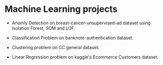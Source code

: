 # Machine Learning projects

- Anomly Detection on breast-cancer-unsupervised-ad dataset using Isolation Forest, SOM and LOF.

- Classification Problem on banknote-authentication dataset.

- Clustering problem on CC general dataset.

- Linear Regression problem on kaggle's Ecommerce Customers dataset.
